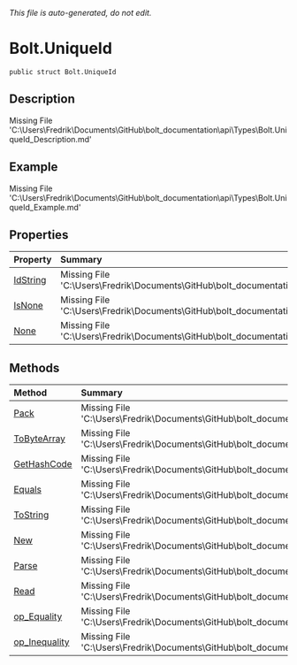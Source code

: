 *This file is auto-generated, do not edit.*

# Bolt.UniqueId
`public struct Bolt.UniqueId`
## Description
Missing File 'C:\Users\Fredrik\Documents\GitHub\bolt_documentation\api\Types\Bolt.UniqueId_Description.md'
## Example
Missing File 'C:\Users\Fredrik\Documents\GitHub\bolt_documentation\api\Types\Bolt.UniqueId_Example.md'
## Properties
| Property | Summary |
|:-----|:--------|
|[IdString](Bolt.UniqueId/P/IdString.md)|Missing File 'C:\Users\Fredrik\Documents\GitHub\bolt_documentation\api\Types\Bolt.UniqueId\P\IdString_Summary.md'|
|[IsNone](Bolt.UniqueId/P/IsNone.md)|Missing File 'C:\Users\Fredrik\Documents\GitHub\bolt_documentation\api\Types\Bolt.UniqueId\P\IsNone_Summary.md'|
|[None](Bolt.UniqueId/P/None.md)|Missing File 'C:\Users\Fredrik\Documents\GitHub\bolt_documentation\api\Types\Bolt.UniqueId\P\None_Summary.md'|
## Methods
| Method | Summary |
|:-----|:--------|
|[Pack](Bolt.UniqueId/M/Pack.md)|Missing File 'C:\Users\Fredrik\Documents\GitHub\bolt_documentation\api\Types\Bolt.UniqueId\M\Pack_Summary.md'|
|[ToByteArray](Bolt.UniqueId/M/ToByteArray.md)|Missing File 'C:\Users\Fredrik\Documents\GitHub\bolt_documentation\api\Types\Bolt.UniqueId\M\ToByteArray_Summary.md'|
|[GetHashCode](Bolt.UniqueId/M/GetHashCode.md)|Missing File 'C:\Users\Fredrik\Documents\GitHub\bolt_documentation\api\Types\Bolt.UniqueId\M\GetHashCode_Summary.md'|
|[Equals](Bolt.UniqueId/M/Equals.md)|Missing File 'C:\Users\Fredrik\Documents\GitHub\bolt_documentation\api\Types\Bolt.UniqueId\M\Equals_Summary.md'|
|[ToString](Bolt.UniqueId/M/ToString.md)|Missing File 'C:\Users\Fredrik\Documents\GitHub\bolt_documentation\api\Types\Bolt.UniqueId\M\ToString_Summary.md'|
|[New](Bolt.UniqueId/M/New.md)|Missing File 'C:\Users\Fredrik\Documents\GitHub\bolt_documentation\api\Types\Bolt.UniqueId\M\New_Summary.md'|
|[Parse](Bolt.UniqueId/M/Parse.md)|Missing File 'C:\Users\Fredrik\Documents\GitHub\bolt_documentation\api\Types\Bolt.UniqueId\M\Parse_Summary.md'|
|[Read](Bolt.UniqueId/M/Read.md)|Missing File 'C:\Users\Fredrik\Documents\GitHub\bolt_documentation\api\Types\Bolt.UniqueId\M\Read_Summary.md'|
|[op_Equality](Bolt.UniqueId/M/op_Equality.md)|Missing File 'C:\Users\Fredrik\Documents\GitHub\bolt_documentation\api\Types\Bolt.UniqueId\M\op_Equality_Summary.md'|
|[op_Inequality](Bolt.UniqueId/M/op_Inequality.md)|Missing File 'C:\Users\Fredrik\Documents\GitHub\bolt_documentation\api\Types\Bolt.UniqueId\M\op_Inequality_Summary.md'|
